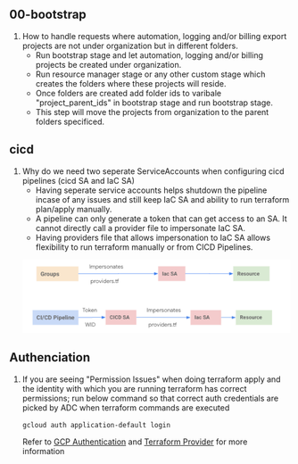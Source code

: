
## 00-bootstrap
1. How to handle requests where automation, logging and/or billing export projects are not under organization but in different folders.
    - Run bootstrap stage and let automation, logging and/or billing projects be created under organization.
    - Run resource manager stage or any other custom stage which creates the folders where these projects will reside. 
    - Once folders are created add folder ids to varibale "project_parent_ids" in bootstrap stage and run bootstrap stage.
    - This step will move the projects from organization to the parent folders specificed.

## cicd
1. Why do we need two seperate ServiceAccounts when configuring cicd pipelines (cicd SA and IaC SA)
    - Having seperate service accounts helps shutdown the pipeline incase of any issues and still keep IaC SA and ability to run terraform plan/apply manually.
    - A pipeline can only generate a token that can get access to an SA. It cannot directly call a provider file to impersonate IaC SA.
    - Having providers file that allows impersonation to IaC SA allows flexibility to run terraform manually or from CICD Pipelines.
    <p align="center">
        <img src="IaC_SA.png" alt="CICD SA and IaC SA">
    </p>

## Authenciation 
1. If you are seeing "Permission Issues" when doing terraform apply and the identity with which you are running terraform has correct permissions;
   run below command so that correct auth credentials are picked by ADC when terraform commands are executed

   ````
   gcloud auth application-default login
   ````


   Refer to [GCP Authentication](https://cloud.google.com/docs/authentication
    ) and [Terraform Provider](https://registry.terraform.io/providers/hashicorp/google/latest/docs/guides/provider_reference) for more information
